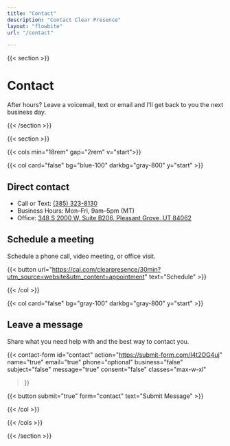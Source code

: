 ```yaml
---
title: "Contact"
description: "Contact Clear Presence"
layout: "flowbite"
url: "/contact"

---
```


{{< section >}}

# Contact

After hours? Leave a voicemail, text or email and I'll get back to you the next business day.

{{< /section >}}

{{< section >}}

{{< cols min="18rem" gap="2rem" v="start">}}

{{< col card="false" bg="blue-100" darkbg="gray-800" y="start" >}}

## Direct contact

- Call or Text: <a href="tel:+13853238130">(385) 323-8130</a>
- Business Hours: Mon–Fri, 9am–5pm (MT)
- Office: <a href="https://www.google.com/maps/place/348+S+2000+W+b206,+Pleasant+Grove,+UT+84062" target="_blank" rel="noopener">348 S 2000 W, Suite B206, Pleasant Grove, UT 84062</a>

## Schedule a meeting

Schedule a phone call, video meeting, or office visit.

{{< button url="https://cal.com/clearpresence/30min?utm_source=website&utm_content=appointment" text="Schedule" >}}

{{< /col >}}

{{< col card="false" bg="gray-100" darkbg="gray-800" y="start" >}}


## Leave a message

Share what you need help with and the best way to contact you.

{{< contact-form
	id="contact"
	action="https://submit-form.com/I4t2OG4uj"
	name="true"
	email="true"
	phone="optional"
	business="false"
	subject="false"
	message="true"
	consent="false"
	classes="max-w-xl"
>}}

{{< button submit="true" form="contact" text="Submit Message" >}}

{{< /col >}}

{{< /cols >}}

{{< /section >}}
